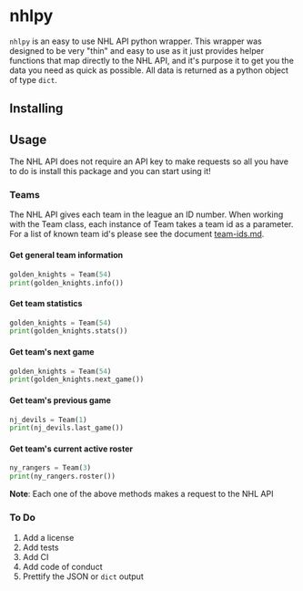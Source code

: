 # nhlpy
`nhlpy` is an easy to use NHL API python wrapper. This wrapper was designed to be very "thin" and easy to use as it just provides helper functions that map directly to the NHL API, and it's purpose it to get you the data you need as quick as possible. 
All data is returned as a python object of type `dict`. 

## Installing

## Usage

The NHL API does not require an API key to make requests so all you have to do is install this package and you can start using it!

### Teams 
The NHL API gives each team in the league an ID number. When working with the Team class, each instance of Team
takes a team id as a parameter. For a list of known team id's please see the document [team-ids.md](https://google.com).

#### Get general team information
```python
golden_knights = Team(54)
print(golden_knights.info())
```

#### Get team statistics
```python
golden_knights = Team(54)
print(golden_knights.stats())
```

#### Get team's next game
```python
golden_knights = Team(54)
print(golden_knights.next_game())
```

#### Get team's previous game
```python
nj_devils = Team(1)
print(nj_devils.last_game())
```

#### Get team's current active roster
```python
ny_rangers = Team(3)
print(ny_rangers.roster())
```

__Note__: Each one of the above methods makes a request to the NHL API



### To Do
1. Add a license
2. Add tests
3. Add CI
4. Add code of conduct
5. Prettify the JSON or `dict` output 



